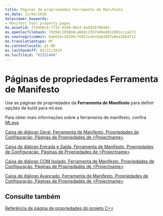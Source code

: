 ```yaml
---
title: Páginas de propriedades Ferramenta de Manifesto
ms.date: 11/04/2016
helpviewer_keywords:
- Manifest Tool property pages
ms.assetid: f33499c4-7733-42d9-80e3-8a5018786965
ms.openlocfilehash: 7dd58c2958b0ca608c23574d8e0812093cc1a573
ms.sourcegitcommit: 0ab61bc3d2b6cfbd52a16c6ab2b97a8ea1864f12
ms.translationtype: MT
ms.contentlocale: pt-BR
ms.lasthandoff: 04/23/2019
ms.locfileid: "62321404"
---
```

# <a name="manifest-tool-property-pages"></a>Páginas de propriedades Ferramenta de Manifesto

Use as páginas de propriedades da **Ferramenta de Manifesto** para definir opções de build para mt.exe.

Para obter mais informações sobre a ferramenta de manifesto, confira [Mt.exe](/windows/desktop/sbscs/mt-exe).

[Caixa de diálogo Geral, Ferramenta de Manifesto, Propriedades de Configuração, Páginas de Propriedades de \<Projectname>](general-manifest-tool-configuration-properties.md)

[Caixa de diálogo Entrada e Saída, Ferramenta de Manifesto, Propriedades de Configuração, Páginas de Propriedades de \<Projectname>](input-and-output-manifest-tool.md)

[Caixa de diálogo COM Isolado, Ferramenta de Manifesto, Propriedades de Configuração, Páginas de Propriedades de \<Projectname>](isolated-com-manifest-tool.md)

[Caixa de diálogo Avançado, Ferramenta de Manifesto, Propriedades de Configuração, Páginas de Propriedades de \<Projectname>](advanced-manifest-tool.md)

## <a name="see-also"></a>Consulte também

[Referência de página de propriedades do projeto C++](property-pages-visual-cpp.md)
